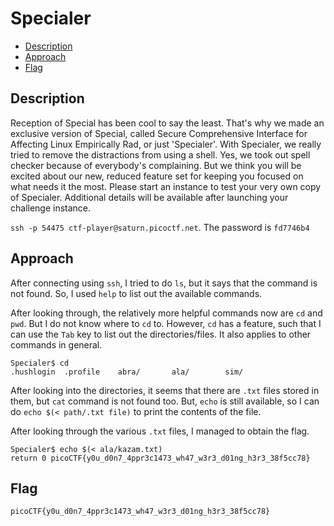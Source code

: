 # Specialer

- [Description](#description)
- [Approach](#approach)
- [Flag](#flag)

## Description

Reception of Special has been cool to say the least. That's why we made an exclusive version of Special, called Secure Comprehensive Interface for Affecting Linux Empirically Rad, or just 'Specialer'. With Specialer, we really tried to remove the distractions from using a shell. Yes, we took out spell checker because of everybody's complaining. But we think you will be excited about our new, reduced feature set for keeping you focused on what needs it the most. Please start an instance to test your very own copy of Specialer.
Additional details will be available after launching your challenge instance.

`ssh -p 54475 ctf-player@saturn.picoctf.net`. The password is `fd7746b4`

## Approach

After connecting using `ssh`, I tried to do `ls`, but it says that the command is not found. So, I used `help` to list out the available commands.

After looking through, the relatively more helpful commands now are `cd` and `pwd`. But I do not know where to `cd` to. However, `cd` has a feature, such that I can use the `Tab` key to list out the directories/files. It also applies to other commands in general.

```
Specialer$ cd
.hushlogin  .profile    abra/       ala/        sim/
```

After looking into the directories, it seems that there are `.txt` files stored in them, but `cat` command is not found too. But, `echo` is still available, so I can do `echo $(< path/.txt file)` to print the contents of the file.

After looking through the various `.txt` files, I managed to obtain the flag.

```
Specialer$ echo $(< ala/kazam.txt)
return 0 picoCTF{y0u_d0n7_4ppr3c1473_wh47_w3r3_d01ng_h3r3_38f5cc78}
```

## Flag

`picoCTF{y0u_d0n7_4ppr3c1473_wh47_w3r3_d01ng_h3r3_38f5cc78}`